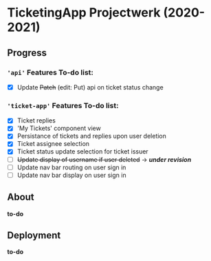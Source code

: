 # TicketingApp Projectwerk (2020-2021)

## Progress
### `'api'` Features To-do list:
- [x] Update ~~Patch~~ (edit: Put) api on ticket status change

### `'ticket-app'` Features To-do list:
- [x] Ticket replies
- [x] 'My Tickets' component view
- [x] Persistance of tickets and replies upon user deletion
- [x] Ticket assignee selection
- [x] Ticket status update selection for ticket issuer
- [ ] ~~Update display of username if user deleted~~ &rarr; __*under revision*__
- [ ] Update nav bar routing on user sign in
- [ ] Update nav bar display on user sign in

## About

**to-do**

## Deployment

**to-do**


